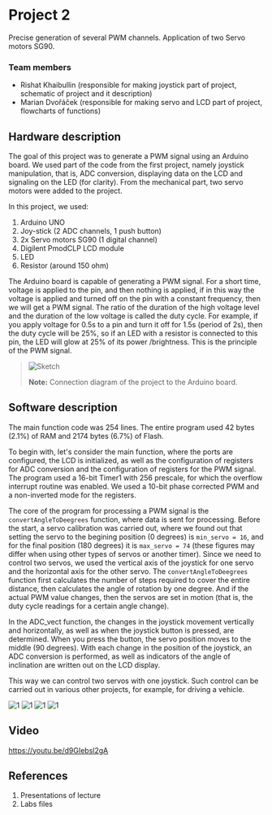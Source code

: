 # Project 2

Precise generation of several PWM channels. Application of two Servo motors SG90.

### Team members

* Rishat Khaibullin (responsible for making joystick part of project, schematic of project and it description)
* Marian Dvořáček (responsible for making servo and LCD part of project, flowcharts of functions)

## Hardware description

The goal of this project was to generate a PWM signal using an Arduino board. We used part of the code from the first project, namely joystick manipulation, that is, ADC conversion, displaying data on the LCD and signaling on the LED (for clarity). From the mechanical part, two servo motors were added to the project.

In this project, we used:
1. Arduino UNO
2. Joy-stick (2 ADC channels, 1 push button)
3. 2x Servo motors SG90 (1 digital channel)
4. Digilent PmodCLP LCD module
5. LED
6. Resistor (around 150 ohm)

The Arduino board is capable of generating a PWM signal. For a short time, voltage is applied to the pin, and then nothing is applied, if in this way the voltage is applied and turned off on the pin with a constant frequency, then we will get a PWM signal. The ratio of the duration of the high voltage level and the duration of the low voltage is called the duty cycle. For example, if you apply voltage for 0.5s to a pin and turn it off for 1.5s (period of 2s), then the duty cycle will be 25%, so if an LED with a resistor is connected to this pin, the LED will glow at 25% of its power /brightness. This is the principle of the PWM signal.

> ![Sketch](images/sk2.PNG)
> 
> **Note:** Connection diagram of the project to the Arduino board.

## Software description

The main function code was 254 lines. The entire program used 42 bytes (2.1%) of RAM and 2174 bytes (6.7%) of Flash.

To begin with, let's consider the main function, where the ports are configured, the LCD is initialized, as well as the configuration of registers for ADC conversion and the configuration of registers for the PWM signal. The program used a 16-bit Timer1 with 256 prescale, for which the overflow interrupt routine was enabled. We used a 10-bit phase corrected PWM and a non-inverted mode for the registers.

The core of the program for processing a PWM signal is the `convertAngleToDeegrees` function, where data is sent for processing. Before the start, a servo calibration was carried out, where we found out that setting the servo to the begining position (0 degrees) is `min_servo = 16`, and for the final position (180 degrees) it is `max_servo = 74` (these figures may differ when using other types of servos or another timer). Since we need to control two servos, we used the vertical axis of the joystick for one servo and the horizontal axis for the other servo. The `convertAngleToDeegrees` function first calculates the number of steps required to cover the entire distance, then calculates the angle of rotation by one degree. And if the actual PWM value changes, then the servos are set in motion (that is, the duty cycle readings for a certain angle change).

In the ADC_vect function, the changes in the joystick movement vertically and horizontally, as well as when the joystick button is pressed, are determined. When you press the button, the servo position moves to the middle (90 degrees). With each change in the position of the joystick, an ADC conversion is performed, as well as indicators of the angle of inclination are written out on the LCD display.

This way we can control two servos with one joystick. Such control can be carried out in various other projects, for example, for driving a vehicle.

![1](images/1.png)
![1](images/2.PNG)
![1](images/3.PNG)
![1](images/42.PNG)

## Video

https://youtu.be/d9GIebsl2gA

## References

1. Presentations of lecture
2. Labs files
